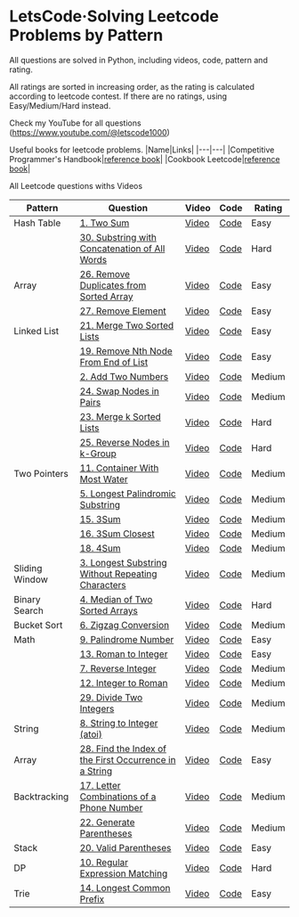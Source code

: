 # LetsCode·Solving Leetcode Problems by Pattern

All questions are solved in Python, including videos, code, pattern and rating.

All ratings are sorted in increasing order, as the rating is calculated according to leetcode contest. If there are no ratings, using Easy/Medium/Hard instead.

Check my YouTube for all questions (https://www.youtube.com/@letscode1000)

Useful books for leetcode problems.
|Name|Links|
|---|---|
|Competitive Programmer's Handbook|[reference book](https://heyzine.com/flip-book/610510faca.html/)|
|Cookbook Leetcode|[reference book](https://heyzine.com/flip-book/bc0c0e2ba7.html/)|
<!-- |Data Structures & Algorithms in Python|[reference book](https://heyzine.com/flip-book/da293ec9cc.html/)|
|Python Cookbook|[reference book](https://heyzine.com/flip-book/0fe98b241b.html/)|
|Hand-On Data Structures and Algorithms with Python|[reference book](https://heyzine.com/flip-book/26fb1a6afd.html/)| -->

All Leetcode questions withs Videos

|Pattern|Question|Video|Code|Rating|
|---|---|---|---|---|
|Hash Table|[1. Two Sum](https://leetcode.com/problems/two-sum/)|[Video](https://www.youtube.com/watch?v=aaYirjaK4NA&t=2s)|[Code](https://github.com/Jasondecode2020/Letscode/blob/main/leetcode1-50/1-10.md)|Easy|
||[30. Substring with Concatenation of All Words](https://leetcode.com/problems/divide-two-integers/)|[Video](https://www.youtube.com/watch?v=eKIPVXFGpnw&t=64s)|[Code](https://github.com/Jasondecode2020/Letscode/blob/main/leetcode1-50/21-30.md)|Hard|
|Array|[26. Remove Duplicates from Sorted Array](https://leetcode.com/problems/remove-duplicates-from-sorted-array/)|[Video](https://www.youtube.com/watch?v=Gfiic1qBLtA&t=259s)|[Code](https://github.com/Jasondecode2020/Letscode/blob/main/leetcode1-50/21-30.md)|Easy|
||[27. Remove Element](https://leetcode.com/problems/remove-element/)|[Video](https://www.youtube.com/watch?v=trREFAD6Z-g&t=405s)|[Code](https://github.com/Jasondecode2020/Letscode/blob/main/leetcode1-50/21-30.md)|Easy|
|Linked List|[21. Merge Two Sorted Lists](https://leetcode.com/problems/merge-two-sorted-lists/)|[Video](https://www.youtube.com/watch?v=QT2bS-6-jfE)|[Code](https://github.com/Jasondecode2020/Letscode/blob/main/leetcode1-50/21-30.md)|Easy|
||[19. Remove Nth Node From End of List](https://leetcode.com/problems/remove-nth-node-from-end-of-list/)|[Video](https://www.youtube.com/watch?v=ttyJVyYbOc0)|[Code](https://github.com/Jasondecode2020/Letscode/blob/main/leetcode1-50/11-20.md)|Easy|
||[2. Add Two Numbers](https://leetcode.com/problems/add-two-numbers/)|[Video](https://www.youtube.com/watch?v=q7LlVHxI3Qg&t=24s)|[Code](https://github.com/Jasondecode2020/Letscode/blob/main/leetcode1-50/1-10.md)|Medium|
||[24. Swap Nodes in Pairs](https://leetcode.com/problems/swap-nodes-in-pairs/)|[Video](https://www.youtube.com/watch?v=VceO8cNwFe0&t=6s)|[Code](https://github.com/Jasondecode2020/Letscode/blob/main/leetcode1-50/21-30.md)|Medium|
||[23. Merge k Sorted Lists](https://leetcode.com/problems/merge-k-sorted-lists/)|[Video](https://www.youtube.com/watch?v=4O_CWbIwisU&t=89s)|[Code](https://github.com/Jasondecode2020/Letscode/blob/main/leetcode1-50/21-30.md)|Hard|
||[25. Reverse Nodes in k-Group](https://leetcode.com/problems/reverse-nodes-in-k-group/)|[Video](https://www.youtube.com/watch?v=xdpMnOVgPPc)|[Code](https://github.com/Jasondecode2020/Letscode/blob/main/leetcode1-50/21-30.md)|Hard|
|Two Pointers|[11. Container With Most Water](https://leetcode.com/problems/container-with-most-water/)|[Video](https://www.youtube.com/watch?v=zKmd0h028sg&t=178s)|[Code](https://github.com/Jasondecode2020/Letscode/blob/main/leetcode1-50/11-20.md)|Medium|
||[5. Longest Palindromic Substring](https://leetcode.com/problems/longest-palindromic-substring/)|[Video](https://www.youtube.com/watch?v=6FB04-PqoKo)|[Code](https://github.com/Jasondecode2020/Letscode/blob/main/leetcode1-50/1-10.md)|Medium|
||[15. 3Sum](https://leetcode.com/problems/3sum/)|[Video](https://www.youtube.com/watch?v=hG-evPrGPkI&t=383s)|[Code](https://github.com/Jasondecode2020/Letscode/blob/main/leetcode1-50/11-20.md)|Medium|
||[16. 3Sum Closest](https://leetcode.com/problems/3sum-closest/)|[Video](https://www.youtube.com/watch?v=MfY85hCvubY&t=102s)|[Code](https://github.com/Jasondecode2020/Letscode/blob/main/leetcode1-50/11-20.md)|Medium|
||[18. 4Sum](https://leetcode.com/problems/4sum/)|[Video](https://www.youtube.com/watch?v=cimvxhgyiE8)|[Code](https://github.com/Jasondecode2020/Letscode/blob/main/leetcode1-50/11-20.md)|Medium|
|Sliding Window|[3. Longest Substring Without Repeating Characters](https://leetcode.com/problems/longest-substring-without-repeating-characters/)|[Video](https://www.youtube.com/watch?v=iWp99ph1ArM&t=404s)|[Code](https://github.com/Jasondecode2020/Letscode/blob/main/leetcode1-50/1-10.md)|Medium|
|Binary Search|[4. Median of Two Sorted Arrays](https://leetcode.com/problems/median-of-two-sorted-arrays/)|[Video](https://www.youtube.com/watch?v=42z6p1V7juc)|[Code](https://github.com/Jasondecode2020/Letscode/blob/main/leetcode1-50/1-10.md)|Hard|
|Bucket Sort|[6. Zigzag Conversion](https://leetcode.com/problems/zigzag-conversion/)|[Video](https://www.youtube.com/watch?v=x11S9MoOTJ0)|[Code](https://github.com/Jasondecode2020/Letscode/blob/main/leetcode1-50/1-10.md)|Medium|
|Math|[9. Palindrome Number](https://leetcode.com/problems/palindrome-number/)|[Video](https://www.youtube.com/watch?v=1-bVzs5rGfU)|[Code](https://github.com/Jasondecode2020/Letscode/blob/main/leetcode1-50/1-10.md)|Easy|
||[13. Roman to Integer](https://leetcode.com/problems/roman-to-integer/)|[Video](https://www.youtube.com/watch?v=EWa3LyGybvc&t=14s)|[Code](https://github.com/Jasondecode2020/Letscode/blob/main/leetcode1-50/11-20.md)|Easy|
||[7. Reverse Integer](https://leetcode.com/problems/reverse-integer/)|[Video](https://www.youtube.com/watch?v=t4Ex38cKBRI)|[Code](https://github.com/Jasondecode2020/Letscode/blob/main/leetcode1-50/1-10.md)|Medium|
||[12. Integer to Roman](https://leetcode.com/problems/integer-to-roman/)|[Video](https://www.youtube.com/watch?v=MrNkdzB6POs&t=492s)|[Code](https://github.com/Jasondecode2020/Letscode/blob/main/leetcode1-50/11-20.md)|Medium|
||[29. Divide Two Integers](https://leetcode.com/problems/divide-two-integers/)|[Video](https://www.youtube.com/watch?v=HrxOFuZFvMs)|[Code](https://github.com/Jasondecode2020/Letscode/blob/main/leetcode1-50/21-30.md)|Medium|
|String|[8. String to Integer (atoi)](https://leetcode.com/problems/string-to-integer-atoi/)|[Video](https://www.youtube.com/watch?v=KEw75_iPntc)|[Code](https://github.com/Jasondecode2020/Letscode/blob/main/leetcode1-50/1-10.md)|Medium|
|Array|[28. Find the Index of the First Occurrence in a String](https://leetcode.com/problems/find-the-index-of-the-first-occurrence-in-a-string/)|[Video](https://www.youtube.com/watch?v=d3fv75bSQCU)|[Code](https://github.com/Jasondecode2020/Letscode/blob/main/leetcode1-50/21-30.md)|Easy|
|Backtracking|[17. Letter Combinations of a Phone Number](https://leetcode.com/problems/letter-combinations-of-a-phone-number/)|[Video](https://www.youtube.com/watch?v=B-VPpRbxE2o&t=247s)|[Code](https://github.com/Jasondecode2020/Letscode/blob/main/leetcode1-50/11-20.md)|Medium|
||[22. Generate Parentheses](https://leetcode.com/problems/generate-parentheses/)|[Video](https://www.youtube.com/watch?v=jLlNoP8vMAo)|[Code](https://github.com/Jasondecode2020/Letscode/blob/main/leetcode1-50/21-30.md)|Medium|
|Stack|[20. Valid Parentheses](https://leetcode.com/problems/valid-parentheses/)|[Video](https://www.youtube.com/watch?v=LpdwnEHqvNM&t=47s)|[Code](https://github.com/Jasondecode2020/Letscode/blob/main/leetcode1-50/11-20.md)|Easy|
|DP|[10. Regular Expression Matching](https://leetcode.com/problems/regular-expression-matching/)|[Video](https://www.youtube.com/watch?v=9LWsj1gh-I0&t=235s)|[Code](https://github.com/Jasondecode2020/Letscode/blob/main/leetcode1-50/1-10.md)|Hard|
|Trie|[14. Longest Common Prefix](https://leetcode.com/problems/longest-common-prefix/)|[Video](https://www.youtube.com/watch?v=QOLEXxJFqeY&t=53s)|[Code](https://github.com/Jasondecode2020/Letscode/blob/main/leetcode1-50/11-20.md)|Easy|



